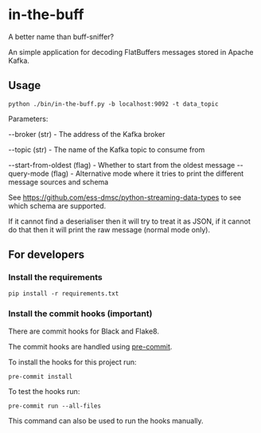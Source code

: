 # in-the-buff
A better name than buff-sniffer?

An simple application for decoding FlatBuffers messages stored in Apache Kafka.

## Usage
```
python ./bin/in-the-buff.py -b localhost:9092 -t data_topic
```

Parameters:

 --broker (str) - The address of the Kafka broker
 
 --topic (str) - The name of the Kafka topic to consume from
 
 --start-from-oldest (flag) - Whether to start from the oldest message
 --query-mode (flag) - Alternative mode where it tries to print the different message sources and schema

See https://github.com/ess-dmsc/python-streaming-data-types to see which schema
are supported.

If it cannot find a deserialiser then it will try to treat it as JSON, if it cannot do that then it will print the raw message (normal mode only).

## For developers

### Install the requirements
```
pip install -r requirements.txt
```

### Install the commit hooks (important)
There are commit hooks for Black and Flake8.

The commit hooks are handled using [pre-commit](https://pre-commit.com).

To install the hooks for this project run:
```
pre-commit install
```

To test the hooks run:
```
pre-commit run --all-files
```
This command can also be used to run the hooks manually.

